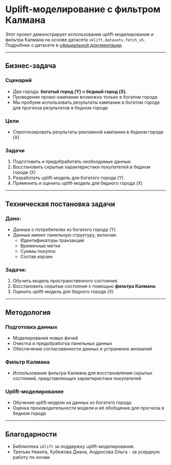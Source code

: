 # Uplift-моделирование с фильтром Калмана

Этот проект демонстрирует использование uplift-моделирования и фильтра Калмана на основе датасета `sklift.datasets.fetch_x5`. Подробнее о датасете в [официальной документации](https://www.uplift-modeling.com/en/latest/api/datasets/fetch_x5.html).

---

## Бизнес-задача

### Сценарий
- Два города: **богатый город (Y)** и **бедный город (X)**.
- Проведение промо-кампании возможно только в богатом городе
- Мы пробуем использовать результаты кампании в богатом городе для прогноза результатов в бедном городе

### Цели
- Спрогнозировать результаты рекламной кампании в бедном городе (X)

### Задачи
1. Подготовить и предобработать необходимые данные.
2. Восстановить скрытые характеристики покупателей в бедном городе (X)
3. Разработать uplift-модель для богатого города (Y)
4. Применить и оценить uplift-модель для бедного города (X)

---

## Техническая постановка задачи

### Дано:
- Данные о потребителях из богатого города (Y)
- Данные имеют панельную структуру, включая:
  - Идентификаторы транзакций
  - Временные метки
  - Суммы покупок
  - Состав корзин

### Задачи:
1. Обучить модель пространственного состояния.
2. Восстановить скрытые состояния с помощью **фильтра Калмана**.
3. Оценить uplift-модель для бедного города (X)

---

## Методология

### Подготовка данных
- Моделирование новых фичей
- Очистка и предобработка панельных данных
- Обеспечение согласованности данных и устранение аномалий


### Фильтр Калмана
- Использование фильтра Калмана для восстановления скрытых состояний, представляющих характеристики покупателей

### Uplift-моделирование
- Обучение uplift-модели на данных из богатого города
- Оценка производительности модели и её обобщение для прогноза в бедном городе

---

## Благодарности
- Библиотека `sklift` за поддержку uplift-моделирования.
- Третьяк Никита, Хубежова Диана, Андросова Ольга - за усердную работу по ночам
